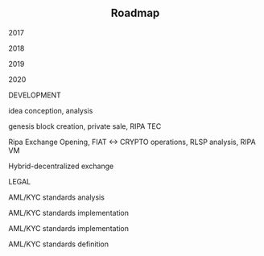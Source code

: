 
<div id="roadmap" />


<div class="index-features" data-scroll>
    <section class="container">
        <div class="row">
            <div class="col-12">
                <div class="header" style="text-align: center;">
                    <h1>Roadmap</h1>
                </div>
                <div class="container nspRoadmap">
                    <div class="row">
                        <div class="col-sm nevenRoadmapTitle">
                        </div>
                        <div class="col-sm nevenRoadmapTitle">
                            <p>2017</p>
                        </div>
                        <div class="col-sm nevenRoadmapTitle">
                            <p>2018</p>
                        </div>
                        <div class="col-sm nevenRoadmapTitle">
                            <p>2019</p>
                        </div>
                        <div class="col-sm nevenRoadmapTitle">
                            <p>2020</p>
                        </div>
                    </div>
                    <div class="row">
                        <div class="col-sm nevenRoadmapTitleV">
                            <p>DEVELOPMENT</p>
                        </div>
                        <div class="col-sm nspRoadmapBox nevenRoadmapTextV">
                            <p>idea conception, analysis</p>
                        </div>
                        <div class="col-sm nspRoadmapBox nevenRoadmapTextV">
                            <p>genesis block creation, private sale, RIPA TEC</p>
                        </div>
                        <div class="col-sm nspRoadmapBox nevenRoadmapTextV">
                            <p>Ripa Exchange Opening, FIAT <-> CRYPTO operations, RLSP analysis, RIPA VM</p>
                        </div>
                        <div class="col-sm nspRoadmapBox nevenRoadmapTextV">
                            <p>Hybrid-decentralized exchange</p>
                        </div>
                    </div>
                    <div class="row">
                        <div class="col-sm nevenRoadmapTitleV">
                            <p>LEGAL</p>
                        </div>
                        <div class="col-sm nspRoadmapBox nevenRoadmapTextV">
                            <p>AML/KYC standards analysis</p>
                        </div>
                        <div class="col-sm nspRoadmapBox nevenRoadmapTextV">
                            <p>AML/KYC standards implementation</p>
                        </div>
                        <div class="col-sm nspRoadmapBox nevenRoadmapTextV">
                            <p>AML/KYC standards implementation</p>
                        </div>
                        <div class="col-sm nspRoadmapBox nevenRoadmapTextV">
                            <p>AML/KYC standards definition</p>
                        </div>
                    </div>
                </div>
            </div>
        </div>
    </section>
</div>
